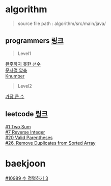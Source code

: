 # algorithm
> source file path : algorithm/src/main/java/


## programmers [링크](https://programmers.co.kr/)
> Level1

[완주하지 못한 선수](https://github.com/Hyune-c/algorithm/tree/master/src/main/java/programmers/unfinishedplayer)  
[문자열 압축](https://github.com/Hyune-c/algorithm/tree/master/src/main/java/programmers/stringcompression)  
[Knumber](https://github.com/Hyune-c/algorithm/tree/master/src/main/java/programmers/knumber)

> Level2  

[가장 큰 수]()

 
## leetcode [링크](https://leetcode.com/)
[#1 Two Sum](https://github.com/Hyune-c/algorithm/tree/master/src/main/java/leetcode/twosum)  
[#7 Reverse Integer](https://github.com/Hyune-c/algorithm/tree/master/src/main/java/leetcode/reverseinteger)  
[#20 Valid Parentheses](https://github.com/Hyune-c/algorithm/tree/master/src/main/java/leetcode/validparentheses)  
[#26. Remove Duplicates from Sorted Array](https://github.com/Hyune-c/algorithm/tree/master/src/main/java/leetcode/mergetwosortedlists)


# baekjoon
[#10989 수 정렬하기 3](https://github.com/Hyune-c/algorithm/tree/master/src/main/java/baekjoon/sortingnumbers3)